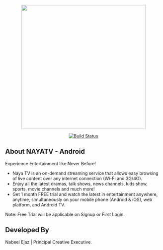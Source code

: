 <p align="center"><a href="https://laravel.com" target="_blank"><img src="http://nayatv.nayatel.com/views/media/NayaTV_logo.svg" width="400"></a></p>

<p align="center">
<a href=#"><img src="https://img.shields.io/github/languages/top/cortinico/kotlin-android-template?color=blue&logo=kotlin" alt="Build Status"></a> 

</p>

## About NAYATV - Android

Experience Entertainment like Never Before!

- Naya TV is an on-demand streaming service that allows easy browsing of live content over any internet connection (Wi-Fi and 3G/4G).
- Enjoy all the latest dramas, talk shows, news channels, kids show, sports, movie channels and much more!
- Get 1 month FREE trial and watch the latest in entertainment anywhere, anytime, simultaneously on your mobile phone (Android & iOS), web platform, and Android TV.
 

Note: Free Trial will be applicable on Signup or First Login.


## Developed By

Nabeel Ejaz | Principal Creative Executive. 

